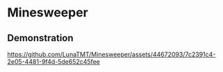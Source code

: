 # Minesweeper

## Demonstration

https://github.com/LunaTMT/Minesweeper/assets/44672093/7c2391c4-2e05-4481-9f4d-5de652c45fee


